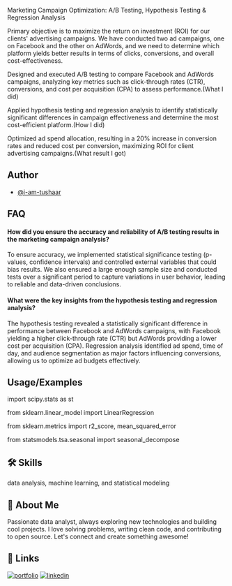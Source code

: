 Marketing Campaign Optimization: A/B Testing, Hypothesis Testing & Regression Analysis

Primary objective is to maximize the return on investment (ROI) for our clients' advertising  campaigns. We have conducted two ad campaigns, one on Facebook and the other on AdWords, and we need to determine  which platform yields better results in terms of clicks, conversions, and overall cost-effectiveness. 

Designed and executed A/B testing to compare Facebook and AdWords campaigns, analyzing key metrics such as click-through rates (CTR), conversions, and cost per acquisition (CPA) to assess performance.(What I did)

Applied hypothesis testing and regression analysis to identify statistically significant differences in campaign effectiveness and determine the most cost-efficient platform.(How I did)

Optimized ad spend allocation, resulting in a 20% increase in conversion rates and reduced cost per conversion, maximizing ROI for client advertising campaigns.(What result I got)
## Author

- [@i-am-tushaar](https://github.com/https://github.com/i-am-tushaar)


## FAQ

#### How did you ensure the accuracy and reliability of A/B testing results in the marketing campaign analysis?

To ensure accuracy, we implemented statistical significance testing (p-values, confidence intervals) and controlled external variables that could bias results. We also ensured a large enough sample size and conducted tests over a significant period to capture variations in user behavior, leading to reliable and data-driven conclusions.

#### What were the key insights from the hypothesis testing and regression analysis?

The hypothesis testing revealed a statistically significant difference in performance between Facebook and AdWords campaigns, with Facebook yielding a higher click-through rate (CTR) but AdWords providing a lower cost per acquisition (CPA). Regression analysis identified ad spend, time of day, and audience segmentation as major factors influencing conversions, allowing us to optimize ad budgets effectively.


## Usage/Examples




import scipy.stats as st

from sklearn.linear_model import LinearRegression

from sklearn.metrics import r2_score, mean_squared_error

from statsmodels.tsa.seasonal import seasonal_decompose



## 🛠 Skills
data analysis, machine learning, and statistical modeling


## 🚀 About Me
Passionate data analyst, always exploring new technologies and building cool projects. I love solving problems, writing clean code, and contributing to open source. Let's connect and create something awesome!

## 🔗 Links
[![portfolio](https://img.shields.io/badge/my_portfolio-000?style=for-the-badge&logo=ko-fi&logoColor=white)](https://i-am-tushaar.github.io/Portfolio-Website/)
[![linkedin](https://img.shields.io/badge/linkedin-0A66C2?style=for-the-badge&logo=linkedin&logoColor=white)](https://www.linkedin.com/in/tushar-choudhary-401b1a262/)

